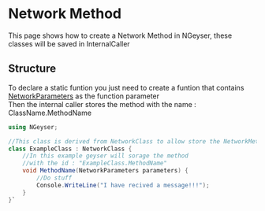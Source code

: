 # Network Method
This page shows how to create a Network Method in NGeyser, these classes will be saved in InternalCaller

## Structure
To declare a static funtion you just need to create a funtion that contains [NetworkParameters](/) as the function parameter \
Then the internal caller stores the method with the name : ClassName.MethodName

```cs
using NGeyser;

//This class is derived from NetworkClass to allow store the NetworkMethods
class ExampleClass : NetworkClass {
    //In this example geyser will sorage the method
    //with the id : "ExampleClass.MethodName"
    void MethodName(NetworkParameters parameters) {
        //Do stuff
        Console.WriteLine("I have recived a message!!!");
    }
}`